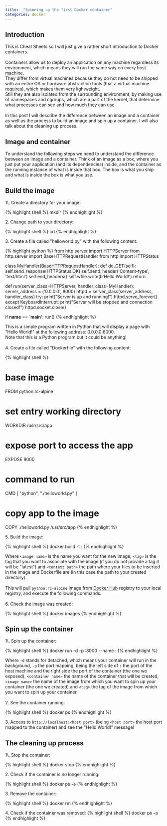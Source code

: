 ```yaml
---
title:  "Spinning up the first Docker container"
categories: docker
---
```

<h2>Introduction</h2>
This is Cheat Sheets so I will just give a rather short introduction to Docker
containers.
<br/>
<br/>
Containers allow us to deploy an application on any machine regardless its
environment, which means they will run the same way on every host machine.
<br/>
They differ from virtual machines because they do not need to be shipped with
an entire OS or hardware abstraction tools (that a virtual machine requires),
which makes them very lightweight.
<br/>
Still they are also isolated from the surrounding environment, by making use of
namespaces and cgroups, which are a part of the kernel, that determine what
processes can see and how much they can use.
<br/>
<br/>
In this post I will describe the difference between an image and a container
as well as the process to build an image and spin up a container. I will also
talk about the cleaning up process.
<br/>
<h2>Image and container</h2>
To understand the following steps we need to understand the difference between
an image and a container.
Think of an image as a box, where you just put your application (and its
dependencies) inside, and the container as the running instance of what is
inside that box. The box is what you ship and what is inside the box is what
you use.
<br/>
<h2>Build the image</h2>
1\. Create a directory for your image:

{% highlight shell %}
mkdir <directory name>
{% endhighlight %}

2\. Change path to your directory:

{% highlight shell %}
cd <directory name>
{% endhighlight %}

3\. Create a file called "helloworld.py" with the following content:

{% highlight python %}
from http.server import HTTPServer
from http.server import BaseHTTPRequestHandler
from http import HTTPStatus

class MyHandler(BaseHTTPRequestHandler):
    def do_GET(self):
        self.send_response(HTTPStatus.OK)
        self.send_header('Content-type', 'text/html')
        self.end_headers()
        self.wfile.write(b'Hello World!')
        return

def run(server_class=HTTPServer, handler_class=MyHandler):
    server_address = ('0.0.0.0', 8000)
    httpd = server_class(server_address, handler_class)
    try:
        print("Server is up and running!")
        httpd.serve_forever()
    except KeyboardInterrupt:
        print("Server will be stopped and connection closed!")
        httpd.socket.close()

if __name__ == '__main__':
	run()
{% endhighlight %}

This is a simple program written in Python that will display a page with "Hello
World!" at the following address: 0.0.0.0:8000.
<br/>
Note that this is a Python program but it could be anything!
<br/>
<br/>
4\. Create a file called "Dockerfile" with the following content:

{% highlight shell %}
# base image
FROM python:rc-alpine

# set entry working directory
WORKDIR /usr/src/app

# expose port to access the app
EXPOSE 8000

# command to run
CMD [ "python", "./helloworld.py" ]

# copy app to the image
COPY ./helloworld.py /usr/src/app
{% endhighlight %}

5\. Build the image:

{% highlight shell %}
docker build -t <image name>:<tag> <context path>
{% endhighlight %}

Where `<image name>` is the name you want for the new image, `<tag>` is the tag
that you want to associate with the image (if you do not provide a tag it will
be "latest") and `<context path>` the path where your files to be inserted in
the image and Dockerfile are (in this case the path to your created directory).
<br/>
<br/>
This will pull `python:rc-alpine` image from
[Docker Hub](https://hub.docker.com/) registry to your local registry, and
execute the following commands.
<br/>
<br/>
6\. Check the image was created:

{% highlight shell %}
docker images
{% endhighlight %}

<h2>Spin up the container</h2>
1\. Spin up the container:

{% highlight shell %}
docker run -d -p <host port>:8000 --name <container name> <image name>:<tag>
{% endhighlight %}

Where `-d` stands for detached, which means your container will run in the
background, `-p` the port mapping, being the left side of `:` the port of the
host machine and the right side the port of the container (the one we exposed),
`<container name>` the name of the container that will be created,
`<image name>` the name of the image from which you want to spin up your
container (the one we created) and `<tag>` the tag of the image from which you
want to spin up your container.
<br/>
<br/>
2\. See the container running:

{% highlight shell %}
docker ps
{% endhighlight %}

3\. Access to `http://localhost:<host port>` (being `<host port>` the host port
mapped to the container) and see the "Hello World!" message!
<br/>
<h2>The cleaning up process</h2>
1\. Stop the container:

{% highlight shell %}
docker stop <container name>
{% endhighlight %}

2\. Check if the container is no longer running:

{% highlight shell %}
docker ps -a
{% endhighlight %}

3\. Remove the container:

{% highlight shell %}
docker rm <container name>
{% endhighlight %}

4\. Check if the container was removed:
{% highlight shell %}
docker ps -a
{% endhighlight %}
